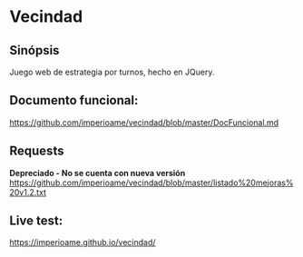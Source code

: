 # Vecindad
## Sinópsis
Juego web de estrategia por turnos, hecho en JQuery.

## Documento funcional:
https://github.com/imperioame/vecindad/blob/master/DocFuncional.md

## Requests
**Depreciado - No se cuenta con nueva versión**
https://github.com/imperioame/vecindad/blob/master/listado%20mejoras%20v1.2.txt

## Live test:
https://imperioame.github.io/vecindad/
